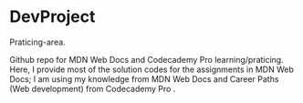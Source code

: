 # DevProject
Praticing-area.

Github repo for MDN Web Docs and Codecademy Pro learning/praticing.
Here, I provide most of the solution codes for the assignments in MDN Web Docs; I am using my 
knowledge from MDN Web Docs and Career Paths (Web development) from Codecademy Pro .
 
